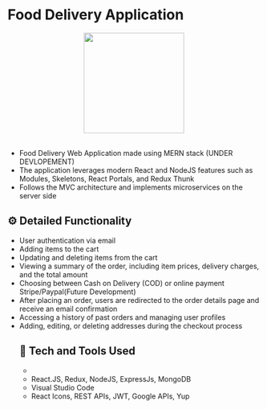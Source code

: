 # Food Delivery Application

<div align="center">
  <img width="200px" src="https://cdn-icons-png.flaticon.com/512/4039/4039232.png"/>
</div>
<br>

<ul><li> Food Delivery Web Application made using MERN stack (UNDER DEVLOPEMENT)</li>
<li> The application leverages modern React and NodeJS features such as Modules, Skeletons, React Portals, and Redux Thunk</li>
<li>Follows the MVC architecture and implements microservices on the server side</li>
</ul>

## ⚙️ Detailed Functionality

<ul>
<li>User authentication via email</li>
<li>Adding items to the cart</li>
<li>Updating and deleting items from the cart</li>
<li>Viewing a summary of the order, including item prices, delivery charges, and the total amount</li>
<li>Choosing between Cash on Delivery (COD) or online payment Stripe/Paypal(Future Development)</li>
<li>After placing an order, users are redirected to the order details page and receive an email confirmation</li>
<li>Accessing a history of past orders and managing user profiles</li>
<li>Adding, editing, or deleting addresses during the checkout process</li>

## 🚀 Tech and Tools Used
<ul>
<li>
<li>React.JS, Redux, NodeJS, ExpressJs, MongoDB</li>
<li>Visual Studio Code</li>
<li>React Icons, REST APIs, JWT, Google APIs, Yup</li>
